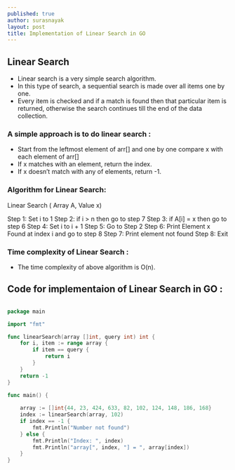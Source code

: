```yaml
---
published: true
author: surasnayak
layout: post
title: Implementation of Linear Search in GO
---
```


## Linear Search

- Linear search is a very simple search algorithm. 
- In this type of search, a sequential search is made over all items one by one. 
- Every item is checked and if a match is found then that particular item is returned, otherwise the search continues till the end of the data collection.

### A simple approach is to do linear search :

- Start from the leftmost element of arr[] and one by one compare x with each element of arr[]
- If x matches with an element, return the index.
- If x doesn’t match with any of elements, return -1.

### Algorithm for Linear Search:

Linear Search ( Array A, Value x)

Step 1: Set i to 1
Step 2: if i > n then go to step 7
Step 3: if A[i] = x then go to step 6
Step 4: Set i to i + 1
Step 5: Go to Step 2
Step 6: Print Element x Found at index i and go to step 8
Step 7: Print element not found
Step 8: Exit

### Time complexity of Linear Search :

- The time complexity of above algorithm is O(n).


## Code for implementaion of Linear Search in GO :

```go

package main

import "fmt"

func linearSearch(array []int, query int) int {
	for i, item := range array {
		if item == query {
			return i
		}
	}
	return -1
}

func main() {
	
	array := []int{44, 23, 424, 633, 82, 102, 124, 148, 186, 168}
	index := linearSearch(array, 102)
	if index == -1 {
		fmt.Println("Number not found")
	} else {
		fmt.Println("Index: ", index)
		fmt.Println("array[", index, "] = ", array[index])
	}
}

```

